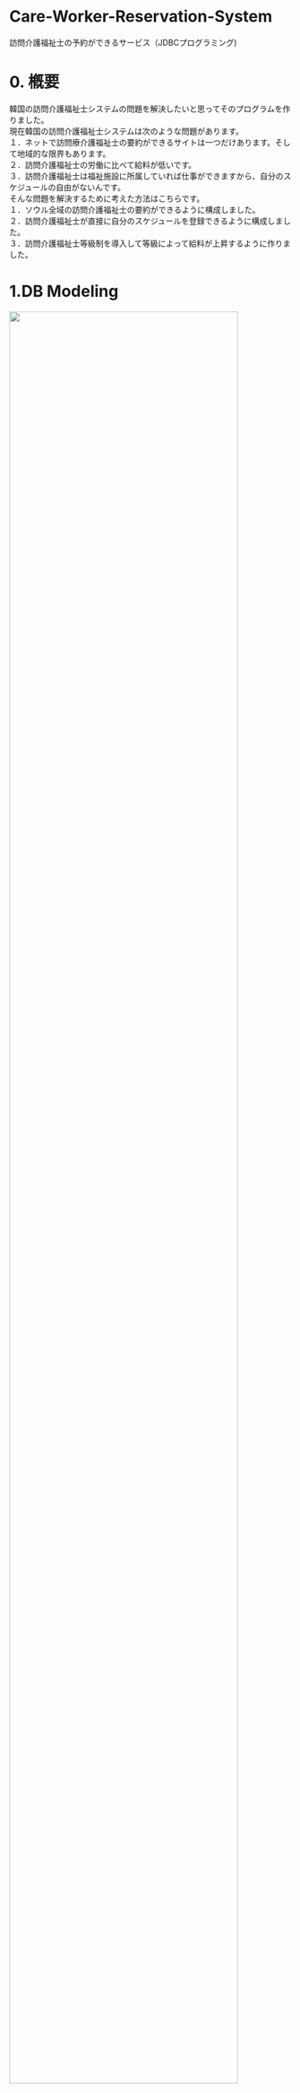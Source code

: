 # Care-Worker-Reservation-System
訪問介護福祉士の予約ができるサービス（JDBCプログラミング)

<h1>0. 槪要</h1>
韓国の訪問介護福祉士システムの問題を解決したいと思ってそのプログラムを作りました。</br>
現在韓国の訪問介護福祉士システムは次のような問題があります。</br>
１．ネットで訪問療介護福祉士の要約ができるサイトは一つだけあります。そして地域的な限界もあります。</br>
２．訪問介護福祉士の労働に比べて給料が低いです。</br>
３．訪問介護福祉士は福祉施設に所属していれば仕事ができますから、自分のスケジュールの自由がないんです。</br>
そんな問題を解決するために考えた方法はこちらです。</br>
１．ソウル全域の訪問介護福祉士の要約ができるように構成しました。</br>
２．訪問介護福祉士が直接に自分のスケジュールを登録できるように構成しました。</br>
３．訪問介護福祉士等級制を導入して等級によって給料が上昇するように作りました。</br>

<h1>1.DB Modeling</h1>
<img src="https://user-images.githubusercontent.com/38282886/65164642-429c9700-da78-11e9-9464-941b125d538c.png" width="90%"></img>

<h1>2.使用技術</h1>
Java, JDBC, Oracle DB

<h1>3.開発期間、人員</h1>
4日(2019.06.04~2019.06.07)、2人

<h1>4.担当した部分</h1>
1. アイデア提案、資料調査</br>
２．DB Modeling</br>
３．view（UI）設計、コーディング</br>
